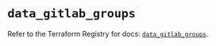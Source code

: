 # `data_gitlab_groups`

Refer to the Terraform Registry for docs: [`data_gitlab_groups`](https://registry.terraform.io/providers/gitlabhq/gitlab/17.6.1/docs/data-sources/groups).
